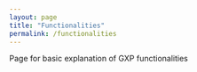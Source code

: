```yaml
---
layout: page
title: "Functionalities"
permalink: /functionalities
---
```


Page for basic explanation of GXP functionalities
